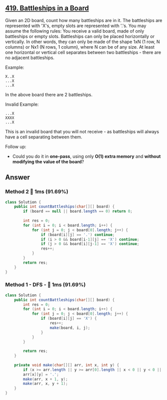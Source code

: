 ## [419. Battleships in a Board](https://leetcode.com/problems/battleships-in-a-board/)

Given an 2D board, count how many battleships are in it. The battleships are represented with 'X's, empty slots are represented with '.'s. You may assume the following rules:
You receive a valid board, made of only battleships or empty slots.
Battleships can only be placed horizontally or vertically. In other words, they can only be made of the shape 1xN (1 row, N columns) or Nx1 (N rows, 1 column), where N can be of any size.
At least one horizontal or vertical cell separates between two battleships - there are no adjacent battleships.

Example:

```
X..X
...X
...X
```

In the above board there are 2 battleships.

Invalid Example:

```
...X
XXXX
...X
```

This is an invalid board that you will not receive - as battleships will always have a cell separating between them.


Follow up:
- Could you do it in **one-pass**, using only **O(1) extra memory** and **without modifying the value of the board**?

## Answer

### Method 2 :rocket: 1ms (91.69%)

```java
class Solution {
    public int countBattleships(char[][] board) {
        if (board == null || board.length == 0) return 0;
        
        int res = 0;
        for (int i = 0; i < board.length; i++) {
            for (int j = 0; j < board[0].length; j++) {
                if (board[i][j] == '.') continue;
                if (i > 0 && board[i-1][j] == 'X') continue;
                if (j > 0 && board[i][j-1] == 'X') continue;
                res++;
            }
        }
        return res;
    }
}
```

### Method 1 - DFS - :rocket: 1ms (91.69%)

```java
class Solution {
    public int countBattleships(char[][] board) {
        int res = 0;
        for (int i = 0; i < board.length; i++) {
            for (int j = 0; j < board[0].length; j++) {
                if (board[i][j] == 'X') {
                    res++;
                    make(board, i, j);
                }
            }
        }
        
        return res;
    }
    
    private void make(char[][] arr, int x, int y) {
        if (x >= arr.length || y >= arr[0].length || x < 0 || y < 0 || arr[x][y] == '.') return;
        arr[x][y] = '.';
        make(arr, x + 1, y);
        make(arr, x, y + 1);
    }
}
```
